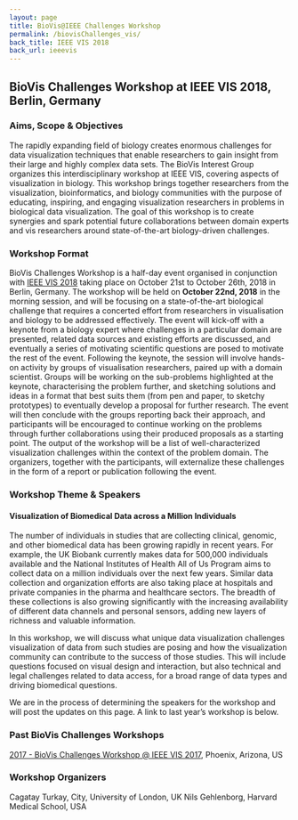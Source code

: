 ```yaml
---
layout: page
title: BioVis@IEEE Challenges Workshop
permalink: /biovisChallenges_vis/
back_title: IEEE VIS 2018
back_url: ieeevis
---
```

## BioVis Challenges Workshop at IEEE VIS 2018, Berlin, Germany

### Aims, Scope & Objectives
The rapidly expanding field of biology creates enormous challenges for data visualization techniques that enable researchers to gain insight from their large and highly complex data sets.
The BioVis Interest Group organizes this interdisciplinary workshop at IEEE VIS, covering aspects of visualization in biology. This workshop brings together researchers from the visualization, bioinformatics, and biology communities with the purpose of educating, inspiring, and engaging visualization researchers in problems in biological data visualization. The goal of this workshop is to create synergies and spark potential future collaborations between domain experts and vis researchers around state-of-the-art biology-driven challenges.

### Workshop Format
BioVis Challenges Workshop is a half-day event organised in conjunction with <a href="http://ieeevis.org/year/2018/welcome">IEEE VIS 2018</a> taking place on October 21st to October 26th, 2018 in Berlin, Germany. The workshop will be held on <strong>October 22nd, 2018</strong> in the morning session, and will be focusing on a state-of-the-art biological challenge that requires a concerted effort from researchers in visualisation and biology to be addressed effectively. The event will kick-off with a keynote from a biology expert where challenges in a particular domain are presented, related data sources and existing efforts are discussed, and eventually a series of motivating scientific questions are posed to motivate the rest of the event. Following the keynote, the session will involve hands-on activity by groups of visualisation researchers, paired up with a domain scientist. Groups will be working on the sub-problems highlighted at the keynote, characterising the problem further, and sketching solutions and ideas in a format that best suits them (from pen and paper, to sketchy prototypes) to eventually develop a proposal for further research. The event will then conclude with the groups reporting back their approach, and participants will be encouraged to continue working on the problems through further collaborations using their produced proposals as a starting point.
The output of the workshop will be a list of well-characterized visualization challenges within the context of the problem domain. The organizers, together with the participants, will externalize these challenges in the form of a report or publication following the event.

### Workshop Theme & Speakers

#### Visualization of Biomedical Data across a Million Individuals
The number of individuals in studies that are collecting clinical, genomic, and other biomedical data has been growing rapidly in recent years. For example, the UK Biobank currently makes data for 500,000 individuals available and the National Institutes of Health All of Us Program aims to collect data on a million individuals over the next few years. Similar data collection and organization efforts are also taking place at hospitals and private companies in the pharma and healthcare sectors. The breadth of these collections is also growing significantly with the increasing availability of different data channels and personal sensors, adding new layers of richness and valuable information.

In this workshop, we will discuss what unique data visualization challenges visualization of data from such studies are posing and how the visualization community can contribute to the success of those studies. This will include  questions focused on visual design and interaction, but also technical and legal challenges related to data access, for a broad range of data types and driving biomedical questions.

We are in the process of determining the speakers for the workshop and will post the updates on this page. A link to last year’s workshop is below.

### Past BioVis Challenges Workshops
<a href="http://biovis.net/2017/agenda_ieee/">2017 - BioVis Challenges Workshop @ IEEE VIS 2017</a>, Phoenix, Arizona, US


### Workshop Organizers
Cagatay Turkay, City, University of London, UK
Nils Gehlenborg, Harvard Medical School, USA
